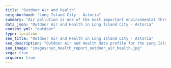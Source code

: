 ```yaml
---
title: "Outdoor Air and Health"
neighborhood: "Long Island City - Astoria"
summary: "Air pollution is one of the most important environmental threats to urban populations and while all people are exposed, pollutant emissions, levels of exposure, and population vulnerability vary across neighborhoods. Exposures to common air pollutants have been linked to respiratory and cardiovascular diseases, cancers, and premature deaths."
data_json: "Outdoor Air and Health in Long Island City - Astoria"
content_yml: "outdoor"
type: location
seo_title: "Outdoor Air and Health in Long Island City - Astoria"
seo_description: "Outdoor Air and Health data profile for the Long Island City - Astoria neighborhood of NYC."
seo_image: "images/nyc_health_report_outdoor_air_health.jpg"
vega: true
arquero: true
---
```

